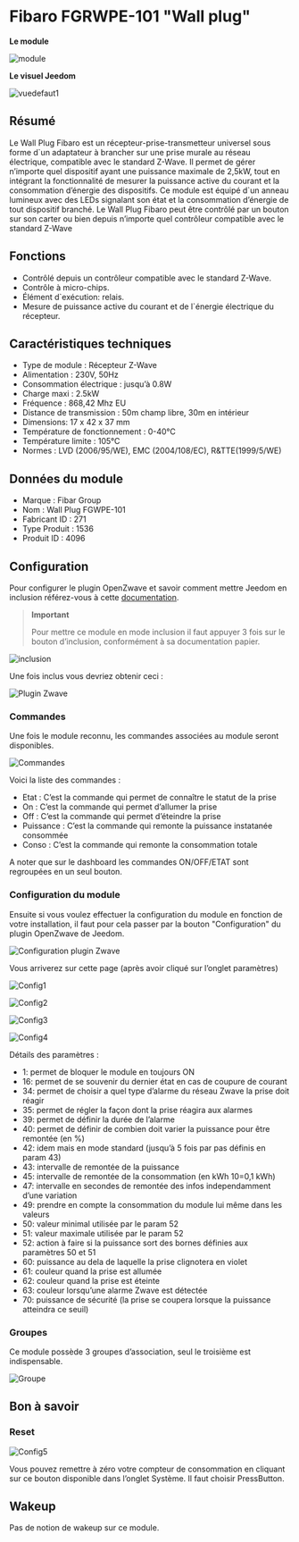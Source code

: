 # Fibaro FGRWPE-101 "Wall plug"

**Le module**

![module](images/fibaro.fgwpe101/module.jpg)

**Le visuel Jeedom**

![vuedefaut1](images/fibaro.fgwpe101/vuedefaut1.jpg)

## Résumé

Le Wall Plug Fibaro est un récepteur-prise-transmetteur universel sous forme d\`un adaptateur à brancher sur une prise murale au réseau électrique, compatible avec le standard Z-Wave. Il permet de gérer n’importe quel dispositif ayant une puissance maximale de 2,5kW, tout en intégrant la fonctionnalité de mesurer la puissance active du courant et la consommation d’énergie des dispositifs. Ce module est équipé d\`un anneau lumineux avec des LEDs signalant son état et la consommation d’énergie de tout dispositif branché. Le Wall Plug Fibaro peut être contrôlé par un bouton sur son carter ou bien depuis n’importe quel contrôleur compatible avec le standard Z-Wave

## Fonctions

-   Contrôlé depuis un contrôleur compatible avec le standard Z-Wave.
-   Contrôle à micro-chips.
-   Élément d\`exécution: relais.
-   Mesure de puissance active du courant et de l\`énergie électrique du récepteur.

## Caractéristiques techniques

-   Type de module : Récepteur Z-Wave
-   Alimentation : 230V, 50Hz
-   Consommation électrique : jusqu’à 0.8W
-   Charge maxi : 2.5kW
-   Fréquence : 868,42 Mhz EU
-   Distance de transmission : 50m champ libre, 30m en intérieur
-   Dimensions: 17 x 42 x 37 mm
-   Température de fonctionnement : 0-40°C
-   Température limite : 105°C
-   Normes : LVD (2006/95/WE), EMC (2004/108/EC), R&TTE(1999/5/WE)

## Données du module

-   Marque : Fibar Group
-   Nom : Wall Plug FGWPE-101
-   Fabricant ID : 271
-   Type Produit : 1536
-   Produit ID : 4096

## Configuration

Pour configurer le plugin OpenZwave et savoir comment mettre Jeedom en inclusion référez-vous à cette [documentation](https://doc.jeedom.com/fr_FR/plugins/automation%20protocol/openzwave/).

> **Important**
>
> Pour mettre ce module en mode inclusion il faut appuyer 3 fois sur le bouton d’inclusion, conformément à sa documentation papier.

![inclusion](images/fibaro.fgwpe101/inclusion.jpg)

Une fois inclus vous devriez obtenir ceci :

![Plugin Zwave](images/fibaro.fgwpe101/information.jpg)

### Commandes

Une fois le module reconnu, les commandes associées au module seront disponibles.

![Commandes](images/fibaro.fgwpe101/commandes.jpg)

Voici la liste des commandes :

-   Etat : C’est la commande qui permet de connaître le statut de la prise
-   On : C’est la commande qui permet d’allumer la prise
-   Off : C’est la commande qui permet d’éteindre la prise
-   Puissance : C’est la commande qui remonte la puissance instatanée consommée
-   Conso : C’est la commande qui remonte la consommation totale

A noter que sur le dashboard les commandes ON/OFF/ETAT sont regroupées en un seul bouton.

### Configuration du module

Ensuite si vous voulez effectuer la configuration du module en fonction de votre installation, il faut pour cela passer par la bouton "Configuration" du plugin OpenZwave de Jeedom.

![Configuration plugin Zwave](images/plugin/bouton_configuration.jpg)

Vous arriverez sur cette page (après avoir cliqué sur l’onglet paramètres)

![Config1](images/fibaro.fgwpe101/config1.jpg)

![Config2](images/fibaro.fgwpe101/config2.jpg)

![Config3](images/fibaro.fgwpe101/config3.jpg)

![Config4](images/fibaro.fgwpe101/config4.jpg)

Détails des paramètres :

-   1: permet de bloquer le module en toujours ON
-   16: permet de se souvenir du dernier état en cas de coupure de courant
-   34: permet de choisir a quel type d’alarme du réseau Zwave la prise doit réagir
-   35: permet de régler la façon dont la prise réagira aux alarmes
-   39: permet de définir la durée de l’alarme
-   40: permet de définir de combien doit varier la puissance pour être remontée (en %)
-   42: idem mais en mode standard (jusqu’à 5 fois par pas définis en param 43)
-   43: intervalle de remontée de la puissance
-   45: intervalle de remontée de la consommation (en kWh 10=0,1 kWh)
-   47: intervalle en secondes de remontée des infos independamment d’une variation
-   49: prendre en compte la consommation du module lui même dans les valeurs
-   50: valeur minimal utilisée par le param 52
-   51: valeur maximale utilisée par le param 52
-   52: action à faire si la puissance sort des bornes définies aux paramètres 50 et 51
-   60: puissance au dela de laquelle la prise clignotera en violet
-   61: couleur quand la prise est allumée
-   62: couleur quand la prise est éteinte
-   63: couleur lorsqu’une alarme Zwave est détectée
-   70: puissance de sécurité (la prise se coupera lorsque la puissance atteindra ce seuil)

### Groupes

Ce module possède 3 groupes d’association, seul le troisième est indispensable.

![Groupe](images/fibaro.fgwpe101/groupe.jpg)

## Bon à savoir

### Reset

![Config5](images/fibaro.fgwpe101/config5.jpg)

Vous pouvez remettre à zéro votre compteur de consommation en cliquant sur ce bouton disponible dans l’onglet Système. Il faut choisir PressButton.

## Wakeup

Pas de notion de wakeup sur ce module.
